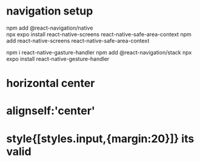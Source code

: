 # navigation setup
npm add @react-navigation/native   
npx expo install react-native-screens react-native-safe-area-context
npm add react-native-screens react-native-safe-area-context

npm i react-native-gasture-handler 
npm add @react-navigation/stack
npx expo install react-native-gesture-handler




# horizontal center 
# alignself:'center'
# style{[styles.input,{margin:20}]} its valid